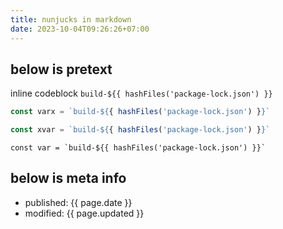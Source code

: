 ```yaml
---
title: nunjucks in markdown
date: 2023-10-04T09:26:26+07:00
---
```


## below is pretext

inline codeblock `build-${{ hashFiles('package-lock.json') }}`

```js
const varx = `build-${{ hashFiles('package-lock.json') }}`
```

```ts
const xvar = `build-${{ hashFiles('package-lock.json') }}`
```

```
const var = `build-${{ hashFiles('package-lock.json') }}`
```

## below is meta info

- published: {{ page.date }}
- modified: {{ page.updated }}
